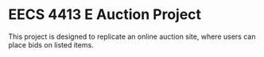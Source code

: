 # EECS 4413 E Auction Project

This project is designed to replicate an online auction site, where users can place bids on listed items.
